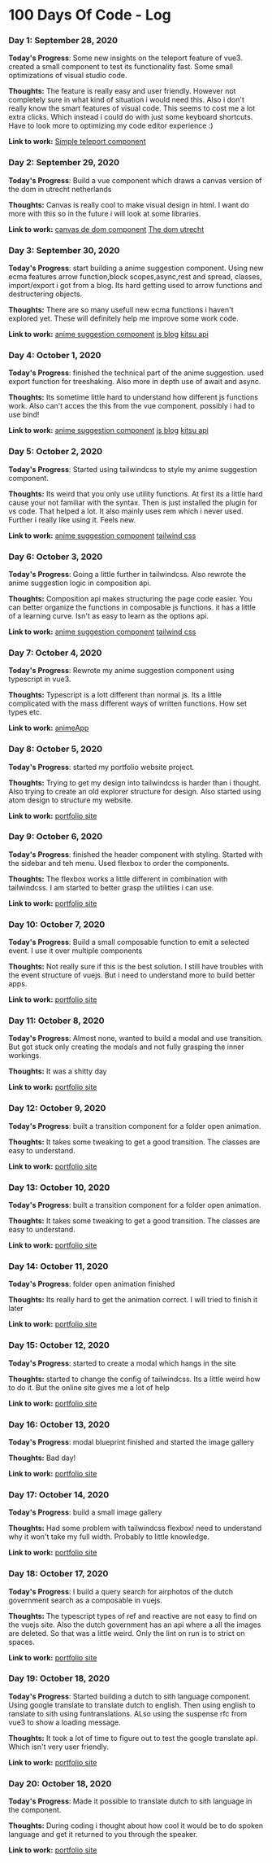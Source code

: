# 100 Days Of Code - Log

### Day 1: September 28, 2020

**Today's Progress**: Some new insights on the teleport feature of vue3. created a small component to test its functionality fast. Some small optimizations of visual studio code.

**Thoughts:** The feature is really easy and user friendly. However not completely sure in what kind of situation i would need this. Also i don't really know the smart features of visual code. This seems to cost me a lot extra clicks. Which instead i could do with just some keyboard shortcuts. Have to look more to optimizing my code editor experience :)

**Link to work:** [Simple teleport component](https://github.com/Ralphvanderneut/100dayscodeprojects/blob/master/codeweekprojects/src/components/TeleportMe.vue)

### Day 2: September 29, 2020

**Today's Progress**: Build a vue component which draws a canvas version of the dom in utrecht netherlands

**Thoughts:** Canvas is really cool to make visual design in html. I want do more with this so in the future i will look at some libraries.

**Link to work:** [canvas de dom component](https://github.com/Ralphvanderneut/100dayscodeprojects/blob/master/codeweekprojects/src/components/DeDom.vue)
[The dom utrecht](https://www.google.com/search?q=dom+utrecht&client=firefox-b-d&source=lnms&tbm=isch&sa=X&ved=2ahUKEwj2qtPngY_sAhWJGewKHUuFDGkQ_AUoAXoECBIQAw&biw=1920&bih=938#imgrc=qu7Lplg8cuBKlM)

### Day 3: September 30, 2020

**Today's Progress**: start building a anime suggestion component. Using new ecma features arrow function,block scopes,async,rest and spread, classes, import/export i got from a blog. Its hard getting used to arrow functions and destructering objects.

**Thoughts:** There are so many usefull new ecma functions i haven't explored yet. These will definitely help me improve some work code.

**Link to work:** [anime suggestion component](https://github.com/Ralphvanderneut/100dayscodeprojects/blob/master/codeweekprojects/src/components/AnimeSuggestion.vue)
[js blog](https://manifold.co/blog/10-popular-modern-javascript-features-for-front-end-devs)
[kitsu api](https://kitsu.docs.apiary.io)

### Day 4: October 1, 2020

**Today's Progress**: finished the technical part of the anime suggestion. used export function for treeshaking. Also more in depth use of await and async.

**Thoughts:** Its sometime little hard to understand how different js functions work. Also can't acces the this from the vue component. possibly i had to use bind!

**Link to work:** [anime suggestion component](https://github.com/Ralphvanderneut/100dayscodeprojects/blob/master/codeweekprojects/src/components/AnimeSuggestion.vue)
[js blog](https://manifold.co/blog/10-popular-modern-javascript-features-for-front-end-devs)
[kitsu api](https://kitsu.docs.apiary.io)

### Day 5: October 2, 2020

**Today's Progress**: Started using tailwindcss to style my anime suggestion component.

**Thoughts:** Its weird that you only use utility functions. At first its a little hard cause your not familiar with the syntax. Then is just installed the plugin for vs code. That helped a lot. It also mainly uses rem which i never used. Further i really like using it. Feels new.

**Link to work:** [anime suggestion component](https://github.com/Ralphvanderneut/100dayscodeprojects/blob/master/codeweekprojects/src/components/AnimeSuggestion.vue)
[tailwind css](https://tailwindcss.com/docs/installation)

### Day 6: October 3, 2020

**Today's Progress**: Going a little further in tailwindcss. Also rewrote the anime suggestion logic in composition api.

**Thoughts:** Composition api makes structuring the page code easier. You can better organize the functions in composable js functions. it has a little of a learning curve. Isn't as easy to learn as the options api.

**Link to work:** [anime suggestion component](https://github.com/Ralphvanderneut/100dayscodeprojects/blob/master/codeweekprojects/src/components/AnimeSuggestion.vue)
[tailwind css](https://tailwindcss.com/docs/installation)

### Day 7: October 4, 2020

**Today's Progress**: Rewrote my anime suggestion component using typescript in vue3.

**Thoughts:** Typescript is a lott different than normal js. Its a little complicated with the mass different ways of written functions. How set types etc.

**Link to work:** [animeApp](https://github.com/Ralphvanderneut/100dayscodeprojects/tree/master/animeapp/src)

### Day 8: October 5, 2020

**Today's Progress**: started my portfolio website project.

**Thoughts:** Trying to get my design into tailwindcss is harder than i thought. Also trying to create an old explorer structure for design. Also started using atom design to structure my website.

**Link to work:** [portfolio site](https://github.com/Ralphvanderneut/100dayscodeprojects/tree/master/ralph-portfolio)

### Day 9: October 6, 2020

**Today's Progress**: finished the header component with styling. Started with the sidebar and teh menu. Used flexbox to order the components.

**Thoughts:** The flexbox works a little different in combination with tailwindcss. I am started to better grasp the utilities i can use.

**Link to work:** [portfolio site](https://github.com/Ralphvanderneut/100dayscodeprojects/tree/master/ralph-portfolio)

### Day 10: October 7, 2020

**Today's Progress**: Build a small composable function to emit a selected event. I use it over multiple components

**Thoughts:** Not really sure if this is the best solution. I still have troubles with the event structure of vuejs. But i need to understand more to build better apps.

**Link to work:** [portfolio site](https://github.com/Ralphvanderneut/100dayscodeprojects/tree/master/ralph-portfolio)

### Day 11: October 8, 2020

**Today's Progress**: Almost none, wanted to build a modal and use transition. But got stuck only creating the modals and not fully grasping the inner workings.

**Thoughts:** It was a shitty day

**Link to work:** [portfolio site](https://github.com/Ralphvanderneut/100dayscodeprojects/tree/master/ralph-portfolio)

### Day 12: October 9, 2020

**Today's Progress**: built a transition component for a folder open animation.

**Thoughts:** It takes some tweaking to get a good transition. The classes are easy to understand.

**Link to work:** [portfolio site](https://github.com/Ralphvanderneut/100dayscodeprojects/tree/master/ralph-portfolio)

### Day 13: October 10, 2020

**Today's Progress**: built a transition component for a folder open animation.

**Thoughts:** It takes some tweaking to get a good transition. The classes are easy to understand.

**Link to work:** [portfolio site](https://github.com/Ralphvanderneut/100dayscodeprojects/tree/master/ralph-portfolio)

### Day 14: October 11, 2020

**Today's Progress**: folder open animation finished

**Thoughts:** Its really hard to get the animation correct. I will tried to finish it later

**Link to work:** [portfolio site](https://github.com/Ralphvanderneut/100dayscodeprojects/tree/master/ralph-portfolio)

### Day 15: October 12, 2020

**Today's Progress**: started to create a modal which hangs in the site

**Thoughts:** started to change the config of tailwindcss. Its a little weird how to do it.
But the online site gives me a lot of help

**Link to work:** [portfolio site](https://github.com/Ralphvanderneut/100dayscodeprojects/tree/master/ralph-portfolio)

### Day 16: October 13, 2020

**Today's Progress**: modal blueprint finished and started the image gallery

**Thoughts:** Bad day!

**Link to work:** [portfolio site](https://github.com/Ralphvanderneut/100dayscodeprojects/tree/master/ralph-portfolio)

### Day 17: October 14, 2020

**Today's Progress**: build a small image gallery

**Thoughts:** Had some problem with tailwindcss flexbox! need to understand why it won't take my full width. Probably to little knowledge.

**Link to work:** [portfolio site](https://github.com/Ralphvanderneut/100dayscodeprojects/tree/master/ralph-portfolio)

### Day 18: October 17, 2020

**Today's Progress**: I build a query search for airphotos of the dutch government search as a composable in vuejs.

**Thoughts:** The typescript types of ref and reactive are not easy to find on the vuejs site. Also the dutch government has an api where a all the images are deleted. So that was a little weird. Only the lint on run is to strict on spaces.

**Link to work:** [portfolio site](https://github.com/Ralphvanderneut/100dayscodeprojects/tree/master/ralph-portfolio)

### Day 19: October 18, 2020

**Today's Progress**: Started building a dutch to sith language component. Using google translate to translate dutch to english. Then using english to ranslate to sith using funtranslations. ALso using the suspense rfc from vue3 to show a loading message.

**Thoughts:** It took a lot of time to figure out to test the google translate api. Which isn't very user friendly.

**Link to work:** [portfolio site](https://github.com/Ralphvanderneut/100dayscodeprojects/tree/master/ralph-portfolio)

### Day 20: October 18, 2020

**Today's Progress**: Made it possible to translate dutch to sith language in the component.

**Thoughts:** During coding i thought about how cool it would be to do spoken language and get it returned to you through the speaker. 

**Link to work:** [portfolio site](https://github.com/Ralphvanderneut/100dayscodeprojects/tree/master/ralph-portfolio)
